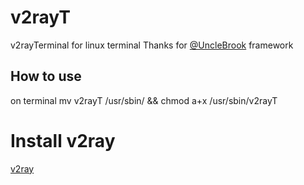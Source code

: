 # v2rayT
v2rayTerminal for linux terminal
Thanks for <a href="https://github.com/UncleBrook/v2rayT"> @UncleBrook</a> framework

## How to use
 on terminal
 mv v2rayT /usr/sbin/ && chmod a+x /usr/sbin/v2rayT

# Install v2ray
<a href="https://www.v2ray.com/en/welcome/install.html">v2ray</a> 
